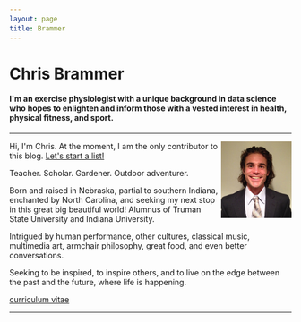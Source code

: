 ```yaml
---
layout: page
title: Brammer
---
```


# Chris Brammer

#### I'm an exercise physiologist with a unique background in data science who hopes to enlighten and inform those with a vested interest in health, physical fitness, and sport.

<hr/>

<img src="Brammer_profile.jpg" alt="Brammer profile" style="float:right;width:25%;height:25%">

Hi, I'm Chris. At the moment, I am the only contributor to this blog. <a href="/contact/">Let's start a list!</a>

Teacher. Scholar. Gardener. Outdoor adventurer.

Born and raised in Nebraska, partial to southern Indiana, enchanted by North Carolina, and seeking my next stop in this great big beautiful world!  Alumnus of Truman State University and Indiana University.

Intrigued by human performance, other cultures, classical music, multimedia art, armchair philosophy, great food, and even better conversations.

Seeking to be inspired, to inspire others, and to live on the edge between the past and the future, where life is happening.

<a class="graybutton" href="/about/Brammer/Brammer_CV.pdf" target="_blank">curriculum vitae</a> 

<hr>

<!-- Data scientist (health, fitness, & sport domains) • Consulted swimming stakeholders on biased Rio Olympics • PhD Human Performance • Former NCAA athlete & coach -->
